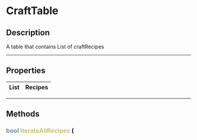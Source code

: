 # CraftTable

## Description

A table that contains List of craftRecipes

--- 
## Properties


|List<SOCraftRecipe>|Recipes|
|:-:|:-:|


--- 
## Methods

###  <font color=#7293A0>bool</font> <font color=#CCC066>IterateAllRecipes</font> ( 

